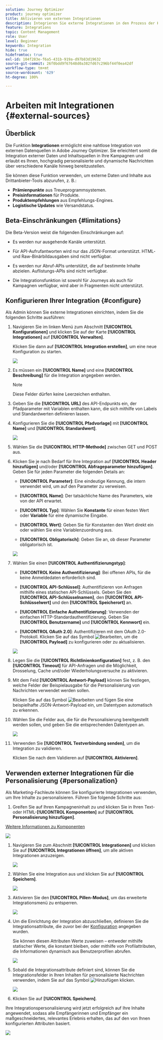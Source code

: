 ```yaml
---
solution: Journey Optimizer
product: journey optimizer
title: Aktivieren von externen Integrationen
description: Integrieren Sie externe Integrationen in den Prozess der Kanalerstellung, um Inhalte mit personalisierten und dynamischen Informationen anzureichern.
feature: Integrations
topic: Content Management
role: User
level: Beginner
keywords: Integration
hide: true
hidefromtoc: true
exl-id: 104f283e-f6a5-431b-919a-d97b83d19632
source-git-commit: 26f0bdd9f67648d0a382fd67c296bf44f0ea42df
workflow-type: tm+mt
source-wordcount: '629'
ht-degree: 100%

---
```


# Arbeiten mit Integrationen {#external-sources}

## Überblick

Die Funktion **Integrationen** ermöglicht eine nahtlose Integration von externen Datenquellen in Adobe Journey Optimizer. Sie erleichtert somit die Integration externer Daten und Inhaltsquellen in Ihre Kampagnen und erlaubt es Ihnen, hochgradig personalisierte und dynamische Nachrichten über verschiedene Kanäle hinweg bereitzustellen.

Sie können diese Funktion verwenden, um externe Daten und Inhalte aus Drittanbieter-Tools abzurufen, z. B.:

* **Prämienpunkte** aus Treueprogrammsystemen.
* **Preisinformationen** für Produkte.
* **Produktempfehlungen** aus Empfehlungs-Engines.
* **Logistische Updates** wie Versandstatus.

## Beta-Einschränkungen {#limitations}

Die Beta-Version weist die folgenden Einschränkungen auf:

* Es werden nur ausgehende Kanäle unterstützt.

* Für API-Aufrufantworten wird nur das JSON-Format unterstützt. HTML- und Raw-Binärbildausgaben sind nicht verfügbar.

* Es werden nur Abruf-APIs unterstützt, die auf bestimmte Inhalte abzielen. Auflistungs-APIs sind nicht verfügbar.

* Die Integrationsfunktion ist sowohl für Journeys als auch für Kampagnen verfügbar, wird aber in Fragmenten nicht unterstützt.

## Konfigurieren Ihrer Integration {#configure}

Als Admin können Sie externe Integrationen einrichten, indem Sie die folgenden Schritte ausführen:

1. Navigieren Sie im linken Menü zum Abschnitt **[!UICONTROL Konfigurationen]** und klicken Sie auf der Karte **[!UICONTROL Integrationen]** auf **[!UICONTROL Verwalten]**.

   Klicken Sie dann auf **[!UICONTROL Integration erstellen]**, um eine neue Konfiguration zu starten.

   ![](assets/external-integration-config-1.png)

1. Es müssen ein **[!UICONTROL Name]** und eine **[!UICONTROL Beschreibung]** für die Integration angegeben werden.

   >[!NOTE]
   >
   >Diese Felder dürfen keine Leerzeichen enthalten.

1. Geben Sie die **[!UICONTROL URL]** des API-Endpunkts ein, der Pfadparameter mit Variablen enthalten kann, die sich mithilfe von Labels und Standardwerten definieren lassen.

1. Konfigurieren Sie die **[!UICONTROL Pfadvorlage]** mit **[!UICONTROL Name]** und **[!UICONTROL Standardwert]**.

   ![](assets/external-integration-config-2.png)

1. Wählen Sie die **[!UICONTROL HTTP-Methode]** zwischen GET und POST aus.

1. Klicken Sie je nach Bedarf für Ihre Integration auf **[!UICONTROL Header hinzufügen]** und/oder **[!UICONTROL Abfrageparameter hinzufügen]**. Geben Sie für jeden Parameter die folgenden Details an:

   * **[!UICONTROL Parameter]**: Eine eindeutige Kennung, die intern verwendet wird, um auf den Parameter zu verweisen.

   * **[!UICONTROL Name]**: Der tatsächliche Name des Parameters, wie von der API erwartet.

   * **[!UICONTROL Typ]**: Wählen Sie **Konstante** für einen festen Wert oder **Variable** für eine dynamische Eingabe.

   * **[!UICONTROL Wert]**: Geben Sie für Konstanten den Wert direkt ein oder wählen Sie eine Variablenzuordnung aus.

   * **[!UICONTROL Obligatorisch]**: Geben Sie an, ob dieser Parameter obligatorisch ist.

   ![](assets/external-integration-config-3.png)

1. Wählen Sie einen **[!UICONTROL Authentifizierungstyp]**:

   * **[!UICONTROL Keine Authentifizierung]**: Bei offenen APIs, für die keine Anmeldedaten erforderlich sind.

   * **[!UICONTROL API-Schlüssel]**: Authentifizieren von Anfragen mithilfe eines statischen API-Schlüssels. Geben Sie den **[!UICONTROL API-Schlüsselnamen]**, den **[!UICONTROL API-Schlüsselwert]** und den **[!UICONTROL Speicherort]** an.

   * **[!UICONTROL Einfache Authentifizierung]**: Verwenden der einfachen HTTP-Standardauthentifizierung. Geben Sie **[!UICONTROL Benutzername]** und **[!UICONTROL Kennwort]** ein.

   * **[!UICONTROL OAuth 2.0]**: Authentifizieren mit dem OAuth 2.0-Protokoll. Klicken Sie auf das Symbol ![Bearbeiten](assets/do-not-localize/Smock_Edit_18_N.svg), um die **[!UICONTROL Payload]** zu konfigurieren oder zu aktualisieren.

   ![](assets/external-integration-config-4.png)

1. Legen Sie die **[!UICONTROL Richtlinienkonfiguration]** fest, z. B. den **[!UICONTROL Timeout]** für API-Anfragen und die Möglichkeit, Drosselung, Cache und/oder Wiederholungsversuche zu aktivieren.

1. Mit dem Feld **[!UICONTROL Antwort-Payload]** können Sie festlegen, welche Felder der Beispielausgabe für die Personalisierung von Nachrichten verwendet werden sollen.

   Klicken Sie auf das Symbol ![Bearbeiten](assets/do-not-localize/Smock_Edit_18_N.svg) und fügen Sie eine beispielhafte JSON-Antwort-Payload ein, um Datentypen automatisch zu erkennen.

1. Wählen Sie die Felder aus, die für die Personalisierung bereitgestellt werden sollen, und geben Sie die entsprechenden Datentypen an.

   ![](assets/external-integration-config-5.png)

1. Verwenden Sie **[!UICONTROL Testverbindung senden]**, um die Integration zu validieren.

   Klicken Sie nach dem Validieren auf **[!UICONTROL Aktivieren]**.

## Verwenden externer Integrationen für die Personalisierung {#personalization}

Als Marketing-Fachleute können Sie konfigurierte Integrationen verwenden, um Ihre Inhalte zu personalisieren. Führen Sie folgende Schritte aus:

1. Greifen Sie auf Ihren Kampagneninhalt zu und klicken Sie in Ihren Text- oder HTML-**[!UICONTROL Komponenten]** auf **[!UICONTROL Personalisierung hinzufügen]**.

[Weitere Informationen zu Komponenten](../email/content-components.md)

   ![](assets/external-integration-content-1.png)

1. Navigieren Sie zum Abschnitt **[!UICONTROL Integrationen]** und klicken Sie auf **[!UICONTROL Integrationen öffnen]**, um alle aktiven Integrationen anzuzeigen.

   ![](assets/external-integration-content-2.png)

1. Wählen Sie eine Integration aus und klicken Sie auf **[!UICONTROL Speichern]**.

   ![](assets/external-integration-content-3.png)

1. Aktivieren Sie den **[!UICONTROL Pillen-Modus]**, um das erweiterte Integrationsmenü zu entsperren.

   ![](assets/external-integration-content-4.png)

1. Um die Einrichtung der Integration abzuschließen, definieren Sie die Integrationsattribute, die zuvor bei der [Konfiguration](#configure) angegeben wurden.

   Sie können diesen Attributen Werte zuweisen – entweder mithilfe statischer Werte, die konstant bleiben, oder mithilfe von Profilattributen, die Informationen dynamisch aus Benutzerprofilen abrufen.

   ![](assets/external-integration-content-5.png)

1. Sobald die Integrationsattribute definiert sind, können Sie die Integrationsfelder in Ihren Inhalten für personalisierte Nachrichten verwenden, indem Sie auf das Symbol ![Hinzufügen](assets/do-not-localize/Smock_Add_18_N.svg) klicken.

   ![](assets/external-integration-content-6.png)

1. Klicken Sie auf **[!UICONTROL Speichern]**.

Ihre Integrationspersonalisierung wird jetzt erfolgreich auf Ihre Inhalte angewendet, sodass alle Empfängerinnen und Empfänger ein maßgeschneidertes, relevantes Erlebnis erhalten, das auf den von Ihnen konfigurierten Attributen basiert.

![](assets/external-integration-content-7.png)
